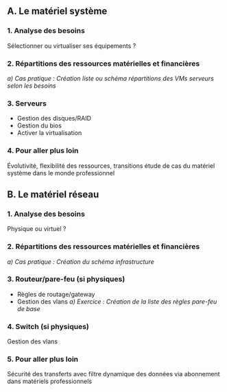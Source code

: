 
## A.	Le matériel système
### 1.	Analyse des besoins
Sélectionner ou virtualiser ses équipements ?	
### 2.	Répartitions des ressources matérielles et financières
*a)	Cas pratique : Création liste ou schéma répartitions des VMs serveurs selon les besoins*
### 3.	Serveurs
- Gestion des disques/RAID
- Gestion du bios
- Activer la virtualisation
### 4.	Pour aller plus loin
Évolutivité, flexibilité des ressources, transitions étude de cas du matériel système dans le monde professionnel
## B.	Le matériel réseau
### 1.	Analyse des besoins
Physique ou virtuel ?
### 2.	Répartitions des ressources matérielles et financières
*a)	Cas pratique : Création du schéma infrastructure*
### 3.	Routeur/pare-feu (si physiques)
- Règles de routage/gateway
- Gestion des vlans
*a)	Exercice : Création de la liste des règles pare-feu de base*
### 4.	Switch (si physiques)
Gestion des vlans
### 5.	Pour aller plus loin
Sécurité des transferts avec filtre dynamique des données via abonnement dans matériels professionnels
